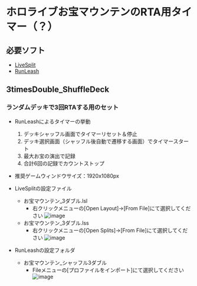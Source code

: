 # ホロライブお宝マウンテンのRTA用タイマー（？）
## 必要ソフト
- [LiveSplit](https://livesplit.org/downloads/)
- [RunLeash](https://autosplithelper-firebase.web.app/docs/02install/)

## 3timesDouble_ShuffleDeck
### ランダムデッキで3回RTAする用のセット
- RunLeashによるタイマーの挙動
  1. デッキシャッフル画面でタイマーリセット＆停止
  2. デッキ選択画面（シャッフル後自動で遷移する画面）でタイマースタート
  3. 最大お宝の演出で記録
  4. 合計6回の記録でカウントストップ
- 推奨ゲームウィンドウサイズ：1920x1080px

- LiveSplitの設定ファイル
  - お宝マウンテン_3ダブル.lsl
    - 右クリックメニューの[Open Layout]->[From File]にて選択してください
      ![image](https://github.com/user-attachments/assets/68e6e0e2-82d5-4138-a5d6-4f19d2f64cdf)
  - お宝マウンテン_3ダブル.lss
    - 右クリックメニューの[Open Splits]->[From File]にて選択してください
      ![image](https://github.com/user-attachments/assets/3a2a8518-679e-421d-9886-432f97847544)
- RunLeashの設定フォルダ
  - お宝マウンテン_シャッフル3ダブル
    - Fileメニューの[プロファイルをインポート]にて選択してください
      ![image](https://github.com/user-attachments/assets/bf754802-7429-4620-9a86-b688d8d9a579)
